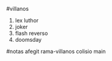 #villanos
1. lex luthor
2. joker
3. flash reverso
4. doomsday

#notas
afegit rama-villanos
colisio main